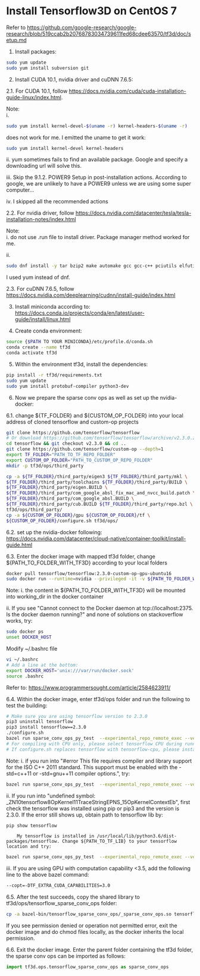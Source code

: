 # Install Tensorflow3D on CentOS 7
Refer to https://github.com/google-research/google-research/blob/519ccab2b20768783034739611fed68cdee63570/tf3d/doc/setup.md 
1. Install packages:
```bash
sudo yum update
sudo yum install subversion git
```

2. Install CUDA 10.1, nvidia driver and cuDNN 7.6.5:
	
2.1. For CUDA 10.1, follow https://docs.nvidia.com/cuda/cuda-installation-guide-linux/index.html.
  
Note:  
i. 
```bash
sudo yum install kernel-devel-$(uname -r) kernel-headers-$(uname -r)
```
does not work for me. I emitted the uname to get it work:
```bash
sudo yum install kernel-devel kernel-headers
```
ii. yum sometimes fails to find an available package. Google and specify a downloading url will solve this.
	
iii. Skip the 9.1.2. POWER9 Setup in post-installation actions. According to google, we are unlikely to have a POWER9 unless we are using some super computer…
	
iv. I skipped all the recommended actions
	
2.2. For nvidia driver, follow https://docs.nvidia.com/datacenter/tesla/tesla-installation-notes/index.html
  
Note:  
i. do not use .run file to install driver. Package manager method worked for me.
              
ii. 
```bash
sudo dnf install -y tar bzip2 make automake gcc gcc-c++ pciutils elfutils-libelf-devel libglvnd-devel iptables firewalld vim bind-utils wget
```
I used yum instead of dnf. 

2.3. For cuDNN 7.6.5, follow https://docs.nvidia.com/deeplearning/cudnn/install-guide/index.html 
	
	
3. Install miniconda according to:
	https://docs.conda.io/projects/conda/en/latest/user-guide/install/linux.html
	
  
4. Create conda environment:
```bash
source {$PATH TO YOUR MINICONDA}/etc/profile.d/conda.sh
conda create --name tf3d
conda activate tf3d
```
	
  
5. Within the environment tf3d, install the dependencies:
```bash
pip install -r tf3d/requirements.txt
sudo yum update
sudo yum install protobuf-compiler python3-dev
```


6. Now we prepare the sparse conv ops as well as set up the nvidia-docker:
	
6.1.  change ${TF_FOLDER} and ${CUSTOM_OP_FOLDER} into your local address of cloned tensorflow and custom-op projects
```bash
git clone https://github.com/tensorflow/tensorflow
# Or download https://github.com/tensorflow/tensorflow/archive/v2.3.0.zip and unzip.
cd tensorflow && git checkout v2.3.0 && cd ..
git clone https://github.com/tensorflow/custom-op --depth=1
export TF_FOLDER="PATH_TO_TF_REPO_FOLDER"
export CUSTOM_OP_FOLDER="PATH_TO_CUSTOM_OP_REPO_FOLDER"
mkdir -p tf3d/ops/third_party

cp -a ${TF_FOLDER}/third_party/eigen3 ${TF_FOLDER}/third_party/mkl \
${TF_FOLDER}/third_party/toolchains ${TF_FOLDER}/third_party/BUILD \
${TF_FOLDER}/third_party/eigen.BUILD \
${TF_FOLDER}/third_party/com_google_absl_fix_mac_and_nvcc_build.patch \
${TF_FOLDER}/third_party/com_google_absl.BUILD \
${TF_FOLDER}/third_party/cub.BUILD ${TF_FOLDER}/third_party/repo.bzl \
tf3d/ops/third_party/
cp -a ${CUSTOM_OP_FOLDER}/gpu ${CUSTOM_OP_FOLDER}/tf \
${CUSTOM_OP_FOLDER}/configure.sh tf3d/ops/
```
	
6.2.  set up the nvidia-docker following:
	      https://docs.nvidia.com/datacenter/cloud-native/container-toolkit/install-guide.html
	         
6.3.  Enter the docker image with mapped tf3d folder, change ${PATH_TO_FOLDER_WITH_TF3D} according to your local folders
```bash
docker pull tensorflow/tensorflow:2.3.0-custom-op-gpu-ubuntu16
sudo docker run --runtime=nvidia --privileged -it -v ${PATH_TO_FOLDER_WITH_TF3D}:Z -w /working_dir  tensorflow/tensorflow:2.3.0-custom-op-gpu-ubuntu16
```
		
Note: 
i. the content in ${PATH_TO_FOLDER_WITH_TF3D} will be mounted into working_dir in the docker container
                  
ii. If you see "Cannot connect to the Docker daemon at tcp://localhost:2375. Is the docker daemon running?" and none of solutions on stackoverflow works, try:
```bash
sudo docker ps
unset DOCKER_HOST
```
Modify ~/.bashrc file
```bash
vi ~/.bashrc
# Add a line at the bottom:
export DOCKER_HOST='unix:///var/run/docker.sock'
source .bashrc
```
Refer to: https://www.programmersought.com/article/2584623911/      
	
6.4. Within the docker image, enter tf3d/ops folder and run the following to test the building:
```bash	
# Make sure you are using tensorflow version to 2.3.0
pip3 uninstall tensorflow
pip3 install tensorflow==2.3.0
./configure.sh
bazel run sparse_conv_ops_py_test  --experimental_repo_remote_exec --verbose_failures
# For compiling with CPU only, please select tensorflow CPU during running configure.sh.
# If configure.sh replaces tensorflow with tensorflow-cpu, please install tensorflow==2.3.0 again before proceeding to the bazel command to avoid missing header files.
```
Note: 
i. if you run into "#error This file requires compiler and library support for the ISO C++ 2011 standard. This support must be enabled with the -std=c++11 or -std=gnu++11 compiler options.", try:
```bash
bazel run sparse_conv_ops_py_test  --experimental_repo_remote_exec --verbose_failures --cxxopt=-std=c++11
```
			
ii. If you run into "undefined symbol: _ZN10tensorflow8OpKernel11TraceStringEPNS_15OpKernelContextEb", first check the tensorflow was installed using pip or pip3 and the version is 2.3.0. 
		If the error still shows up, obtain path to tensorflow lib by:
```bash
pip show tensorflow
```			
		My tensorflow is installed in /usr/local/lib/python3.6/dist-packages/tensorflow. Change ${PATH_TO_TF_LIB} to your tensorflow location and try:
```bash			
bazel run sparse_conv_ops_py_test  --experimental_repo_remote_exec --verbose_failures --cxxopt=-std=c++11 --cxxopt="-L ${PATH_TO_TF_LIB}" --cxxopt="-ltensorflow_framework" --cxxopt="-O2" --cxxopt="-D_GLIBCXX_USE_CXX11_ABI=0"
```
			
iii. If you are using GPU with computation capability <3.5, add the following line to the above bazel command:
```bash
--copt=-DTF_EXTRA_CUDA_CAPABILITIES=3.0
```
	  
6.5. After the test succeeds, copy the shared library to tf3d/ops/tensorflow_sparse_conv_ops folder:
```bash
cp -a bazel-bin/tensorflow_sparse_conv_ops/_sparse_conv_ops.so tensorflow_sparse_conv_ops/
```
If you see permission denied or operation not permitted error, exit the docker image and do chmod files locally, as the docker inherits the local permission. 
	
6.6. Exit the docker image.
	  Enter the parent folder containing the tf3d folder, the sparse conv ops can be imported as follows:
```python
import tf3d.ops.tensorflow_sparse_conv_ops as sparse_conv_ops
```

